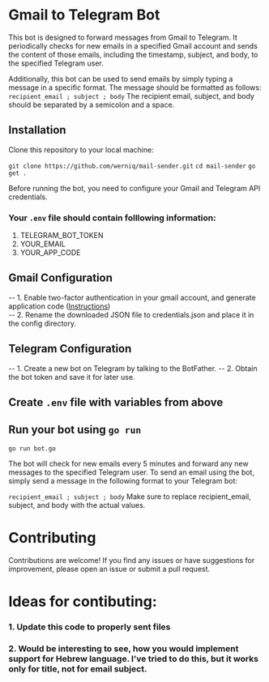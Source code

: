 # Gmail to Telegram Bot
This bot is designed to forward messages from Gmail to Telegram. It periodically checks for new emails in a specified Gmail account and sends the content of those emails, including the timestamp, subject, and body, to the specified Telegram user.

Additionally, this bot can be used to send emails by simply typing a message in a specific format. The message should be formatted as follows:
`recipient_email ; subject ; body`
The recipient email, subject, and body should be separated by a semicolon and a space.

## Installation
Clone this repository to your local machine:

`git clone https://github.com/werniq/mail-sender.git`
`cd mail-sender`
`go get .`

Before running the bot, you need to configure your Gmail and Telegram API credentials.

### Your `.env` file should contain folllowing information:
1. TELEGRAM_BOT_TOKEN
2. YOUR_EMAIL
3. YOUR_APP_CODE 

## Gmail Configuration
-- 1. Enable two-factor authentication in your gmail account, and generate application code (<a href="https://support.google.com/accounts/answer/185833?hl=en">Instructions</a>) <br>
-- 2. Rename the downloaded JSON file to credentials.json and place it in the config directory. <br>


## Telegram Configuration

-- 1. Create a new bot on Telegram by talking to the BotFather.
-- 2. Obtain the bot token and save it for later use.

##  Create `.env` file with variables from above

## Run your bot using `go run`
`go run bot.go`

The bot will check for new emails every 5 minutes and forward any new messages to the specified Telegram user.
To send an email using the bot, simply send a message in the following format to your Telegram bot:

`recipient_email ; subject ; body`
Make sure to replace recipient_email, subject, and body with the actual values.

# Contributing
Contributions are welcome! If you find any issues or have suggestions for improvement, please open an issue or submit a pull request.

# Ideas for contibuting: 
### 1. Update this code to properly sent files
### 2. Would be interesting to see, how you would implement support for Hebrew language. I've tried to do this, but it works only for title, not for email subject. 


